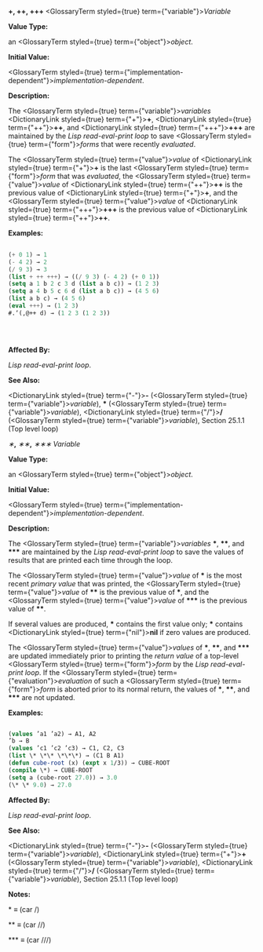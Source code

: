 **+, ++, +++** <GlossaryTerm styled={true} term={"variable"}><i>Variable</i></GlossaryTerm> 



**Value Type:** 



an <GlossaryTerm styled={true} term={"object"}><i>object</i></GlossaryTerm>. 



**Initial Value:** 



<GlossaryTerm styled={true} term={"implementation-dependent"}><i>implementation-dependent</i></GlossaryTerm>. 



**Description:** 



The <GlossaryTerm styled={true} term={"variable"}><i>variables</i></GlossaryTerm> <DictionaryLink styled={true} term={"+"}><b>+</b></DictionaryLink>, <DictionaryLink styled={true} term={"++"}><b>++</b></DictionaryLink>, and <DictionaryLink styled={true} term={"+++"}><b>+++</b></DictionaryLink> are maintained by the *Lisp read-eval-print loop* to save <GlossaryTerm styled={true} term={"form"}><i>forms</i></GlossaryTerm> that were recently *evaluated*. 



The <GlossaryTerm styled={true} term={"value"}><i>value</i></GlossaryTerm> of <DictionaryLink styled={true} term={"+"}><b>+</b></DictionaryLink> is the last <GlossaryTerm styled={true} term={"form"}><i>form</i></GlossaryTerm> that was *evaluated*, the <GlossaryTerm styled={true} term={"value"}><i>value</i></GlossaryTerm> of <DictionaryLink styled={true} term={"++"}><b>++</b></DictionaryLink> is the previous value of <DictionaryLink styled={true} term={"+"}><b>+</b></DictionaryLink>, and the <GlossaryTerm styled={true} term={"value"}><i>value</i></GlossaryTerm> of <DictionaryLink styled={true} term={"+++"}><b>+++</b></DictionaryLink> is the previous value of <DictionaryLink styled={true} term={"++"}><b>++</b></DictionaryLink>. 



**Examples:**
```lisp
 
(+ 0 1) → 1 
(- 4 2) → 2 
(/ 9 3) → 3 
(list + ++ +++) → ((/ 9 3) (- 4 2) (+ 0 1)) 
(setq a 1 b 2 c 3 d (list a b c)) → (1 2 3) 
(setq a 4 b 5 c 6 d (list a b c)) → (4 5 6) 
(list a b c) → (4 5 6) 
(eval +++) → (1 2 3) 
#.‘(,@++ d) → (1 2 3 (1 2 3)) 

 
 

```
**Affected By:** 



*Lisp read-eval-print loop*. 



**See Also:** 



<DictionaryLink styled={true} term={"-"}><b>-</b></DictionaryLink> (<GlossaryTerm styled={true} term={"variable"}><i>variable</i></GlossaryTerm>), **\*** (<GlossaryTerm styled={true} term={"variable"}><i>variable</i></GlossaryTerm>), <DictionaryLink styled={true} term={"/"}><b>/</b></DictionaryLink> (<GlossaryTerm styled={true} term={"variable"}><i>variable</i></GlossaryTerm>), Section 25.1.1 (Top level loop) 



*∗***,** *∗∗***,** *∗∗∗ Variable* 



**Value Type:** 



an <GlossaryTerm styled={true} term={"object"}><i>object</i></GlossaryTerm>. 



**Initial Value:** 



<GlossaryTerm styled={true} term={"implementation-dependent"}><i>implementation-dependent</i></GlossaryTerm>. 



**Description:** 



The <GlossaryTerm styled={true} term={"variable"}><i>variables</i></GlossaryTerm> **\***, **\*\***, and **\*\*\*** are maintained by the *Lisp read-eval-print loop* to save the values of results that are printed each time through the loop. 



The <GlossaryTerm styled={true} term={"value"}><i>value</i></GlossaryTerm> of **\*** is the most recent *primary value* that was printed, the <GlossaryTerm styled={true} term={"value"}><i>value</i></GlossaryTerm> of **\*\*** is the previous value of **\***, and the <GlossaryTerm styled={true} term={"value"}><i>value</i></GlossaryTerm> of **\*\*\*** is the previous value of **\*\***. 



If several values are produced, **\*** contains the first value only; **\*** contains <DictionaryLink styled={true} term={"nil"}><b>nil</b></DictionaryLink> if zero values are produced. 



The <GlossaryTerm styled={true} term={"value"}><i>values</i></GlossaryTerm> of **\***, **\*\***, and **\*\*\*** are updated immediately prior to printing the *return value* of a top-level <GlossaryTerm styled={true} term={"form"}><i>form</i></GlossaryTerm> by the *Lisp read-eval-print loop*. If the <GlossaryTerm styled={true} term={"evaluation"}><i>evaluation</i></GlossaryTerm> of such a <GlossaryTerm styled={true} term={"form"}><i>form</i></GlossaryTerm> is aborted prior to its normal return, the values of **\***, **\*\***, and **\*\*\*** are not updated. 



**Examples:**
```lisp

(values ’a1 ’a2) → A1, A2 
’b → B 
(values ’c1 ’c2 ’c3) → C1, C2, C3 
(list \* \*\* \*\*\*) → (C1 B A1) 
(defun cube-root (x) (expt x 1/3)) → CUBE-ROOT 
(compile \*) → CUBE-ROOT 
(setq a (cube-root 27.0)) → 3.0 
(\* \* 9.0) → 27.0 

```
**Affected By:** 



*Lisp read-eval-print loop*. 







 



 



**See Also:** 



<DictionaryLink styled={true} term={"-"}><b>-</b></DictionaryLink> (<GlossaryTerm styled={true} term={"variable"}><i>variable</i></GlossaryTerm>), <DictionaryLink styled={true} term={"+"}><b>+</b></DictionaryLink> (<GlossaryTerm styled={true} term={"variable"}><i>variable</i></GlossaryTerm>), <DictionaryLink styled={true} term={"/"}><b>/</b></DictionaryLink> (<GlossaryTerm styled={true} term={"variable"}><i>variable</i></GlossaryTerm>), Section 25.1.1 (Top level loop) 



**Notes:** 



\* *≡* (car /) 



\*\* *≡* (car //) 



\*\*\* *≡* (car ///) 



